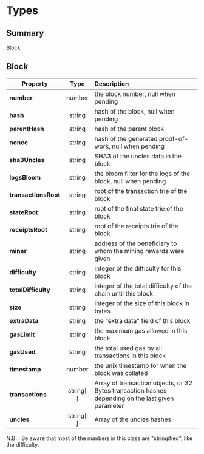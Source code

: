 # Types

## Summary
[Block](##Block)


## Block

| Property      | Type          | Description |
| ------------- |:-------------:|:-----|
|**number** | number | the block number, null when pending
| **hash** | string|hash of the block, null when pending
| **parentHash** | string |hash of the parent block
|**nonce** | string | hash of the generated proof-of-work, null when pending
|**sha3Uncles** | string | SHA3 of the uncles data in the block
| **logsBloom** |string | the bloom filter for the logs of the block, null when pending
| **transactionsRoot** | string | root of the transaction trie of the block
| **stateRoot** | string | root of the final state trie of the block
| **receiptsRoot** | string | root of the receipts trie of the block
| **miner** | string | address of the beneficiary to whom the mining rewards were given
|**difficulty** | string | integer of the difficulty for this block
|**totalDifficulty**| string | integer of the total difficulty of the chain until this block
|**size** | string | integer of the size of this block in bytes
|**extraData**| string | the "extra data" field of this block
|**gasLimit** | string | the maximum gas allowed in this block
|**gasUsed**| string | the total used gas by all transactions in this block
|**timestamp**| number |the unix timestamp for when the block was collated
|**transactions**|string[ ]|Array of transaction objects, or 32 Bytes transaction hashes depending on the last given parameter
|**uncles**| string[ ] | Array of the uncles hashes

N.B. : Be aware that most of the numbers in this class are "stringified", like the difficulty.